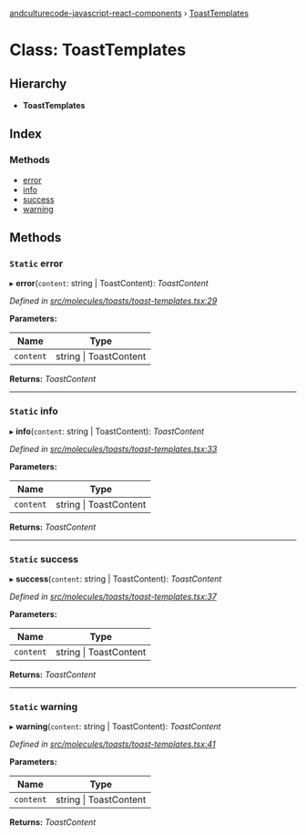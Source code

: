 [andculturecode-javascript-react-components](../README.md) › [ToastTemplates](toasttemplates.md)

# Class: ToastTemplates

## Hierarchy

* **ToastTemplates**

## Index

### Methods

* [error](toasttemplates.md#static-error)
* [info](toasttemplates.md#static-info)
* [success](toasttemplates.md#static-success)
* [warning](toasttemplates.md#static-warning)

## Methods

### `Static` error

▸ **error**(`content`: string | ToastContent): *ToastContent*

*Defined in [src/molecules/toasts/toast-templates.tsx:29](https://github.com/AndcultureCode/AndcultureCode.JavaScript.React.Components/blob/c9cfa12/src/molecules/toasts/toast-templates.tsx#L29)*

**Parameters:**

Name | Type |
------ | ------ |
`content` | string &#124; ToastContent |

**Returns:** *ToastContent*

___

### `Static` info

▸ **info**(`content`: string | ToastContent): *ToastContent*

*Defined in [src/molecules/toasts/toast-templates.tsx:33](https://github.com/AndcultureCode/AndcultureCode.JavaScript.React.Components/blob/c9cfa12/src/molecules/toasts/toast-templates.tsx#L33)*

**Parameters:**

Name | Type |
------ | ------ |
`content` | string &#124; ToastContent |

**Returns:** *ToastContent*

___

### `Static` success

▸ **success**(`content`: string | ToastContent): *ToastContent*

*Defined in [src/molecules/toasts/toast-templates.tsx:37](https://github.com/AndcultureCode/AndcultureCode.JavaScript.React.Components/blob/c9cfa12/src/molecules/toasts/toast-templates.tsx#L37)*

**Parameters:**

Name | Type |
------ | ------ |
`content` | string &#124; ToastContent |

**Returns:** *ToastContent*

___

### `Static` warning

▸ **warning**(`content`: string | ToastContent): *ToastContent*

*Defined in [src/molecules/toasts/toast-templates.tsx:41](https://github.com/AndcultureCode/AndcultureCode.JavaScript.React.Components/blob/c9cfa12/src/molecules/toasts/toast-templates.tsx#L41)*

**Parameters:**

Name | Type |
------ | ------ |
`content` | string &#124; ToastContent |

**Returns:** *ToastContent*
